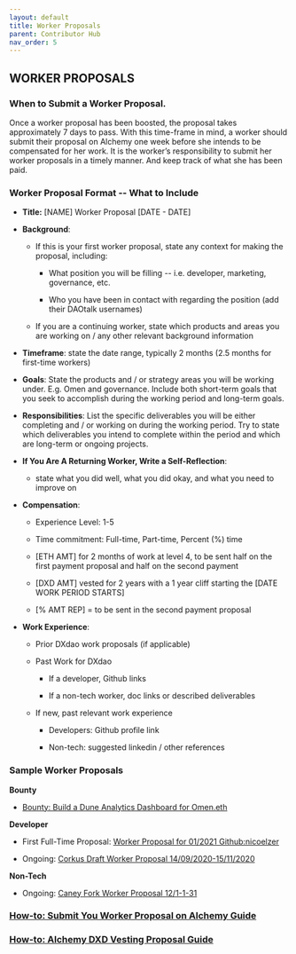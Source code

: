 ```yaml
---
layout: default
title: Worker Proposals
parent: Contributor Hub
nav_order: 5
---
```


## WORKER PROPOSALS

### When to Submit a Worker Proposal.

Once a worker proposal has been boosted, the proposal takes approximately 7 days to pass. With this time-frame in mind, a worker should submit their proposal on Alchemy one week before she intends to be compensated for her work. It is the worker’s responsibility to submit her worker proposals in a timely manner. And keep track of what she has been paid.

### Worker Proposal Format -- What to Include

-   **Title:** [NAME] Worker Proposal [DATE - DATE]

-   **Background**:

	-   If this is your first worker proposal, state any context for making the proposal, including:
    

		-   What position you will be filling -- i.e. developer, marketing, governance, etc.
    
		-   Who you have been in contact with regarding the position (add their DAOtalk usernames)
    

	-   If you are a continuing worker, state which products and areas you are working on / any other relevant background information
    
-   **Timeframe**: state the date range, typically 2 months (2.5 months for first-time workers)
    

-   **Goals**: State the products and / or strategy areas you will be working under. E.g. Omen and governance. Include both short-term goals that you seek to accomplish during the working period and long-term goals.
    

-   **Responsibilities**: List the specific deliverables you will be either completing and / or working on during the working period. Try to state which deliverables you intend to complete within the period and which are long-term or ongoing projects.
    

-   **If You Are A Returning Worker, Write a Self-Reflection**:
    
	-   state what you did well, what you did okay, and what you need to improve on

-   **Compensation**:
    
	-   Experience Level: 1-5
    
	-   Time commitment: Full-time, Part-time, Percent (%) time
    
	-   [ETH AMT] for 2 months of work at level 4, to be sent half on the first payment proposal and half on the second payment
    
	-   [DXD AMT] vested for 2 years with a 1 year cliff starting the [DATE WORK PERIOD STARTS]
    
	-   [% AMT REP] = to be sent in the second payment proposal
    
-   **Work Experience**:
    
	-   Prior DXdao work proposals (if applicable)
    
	-   Past Work for DXdao

		-   If a developer, Github links
    
		-   If a non-tech worker, doc links or described deliverables
    
	-   If new, past relevant work experience
    
		-   Developers: Github profile link
    
		-   Non-tech: suggested linkedin / other references
    

### Sample Worker Proposals

**Bounty**
    
-   [Bounty: Build a Dune Analytics Dashboard for Omen.eth](https://daotalk.org/t/bounty-build-a-dune-analytics-dashboard-for-omen-eth/1684)

**Developer**
    
-   First Full-Time Proposal: [Worker Proposal for 01/2021 Github:nicoelzer](https://daotalk.org/t/worker-proposal-for-01-2021-github-nicoelzer/2482)
    
-   Ongoing: [Corkus Draft Worker Proposal 14/09/2020-15/11/2020](https://daotalk.org/t/corkus-draft-worker-proposal-14-09-2020-15-11-2020/2100)
    
**Non-Tech**

-   Ongoing: [Caney Fork Worker Proposal 12/1-1-31](https://daotalk.org/t/caney-fork-worker-proposal-12-1-1-31/2491)
    
### [How-to: Submit You Worker Proposal on Alchemy Guide](https://docs.google.com/document/d/1KnNhG5rOrydifFKQZ9CY7CXCGhN7onEP3UjuFWQb0D8/edit)

### [How-to: Alchemy DXD Vesting Proposal Guide](https://docs.google.com/document/d/1JSc0AG2Khy-rQhhRgmeeBnyFHEILPFInXOAYLuoJ0pM/edit#heading=h.9kunuyeuzjlv)
